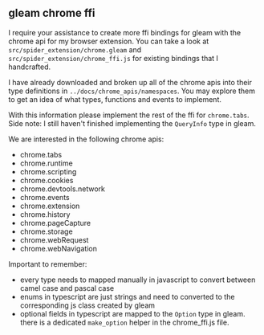 
## gleam chrome ffi

I require your assistance to create more ffi bindings for gleam with the chrome api for my browser extension.
You can take a look at `src/spider_extension/chrome.gleam` and `src/spider_extension/chrome_ffi.js` for existing bindings that I handcrafted.

I have already downloaded and broken up all of the chrome apis into their type definitions in `../docs/chrome_apis/namespaces`.
You may explore them to get an idea of what types, functions and events to implement.

With this information please implement the rest of the ffi for `chrome.tabs`.
Side note: I still haven't finished implementing the `QueryInfo` type in gleam.

We are interested in the following chrome apis:
- chrome.tabs
- chrome.runtime
- chrome.scripting
- chrome.cookies
- chrome.devtools.network
- chrome.events
- chrome.extension
- chrome.history
- chrome.pageCapture
- chrome.storage
- chrome.webRequest
- chrome.webNavigation

Important to remember:
- every type needs to mapped manually in javascript to convert between camel case and pascal case
- enums in typescript are just strings and need to converted to the corresponding js class created by gleam
- optional fields in typescript are mapped to the `Option` type in gleam. there is a dedicated `make_option` helper in the chrome_ffi.js file.
